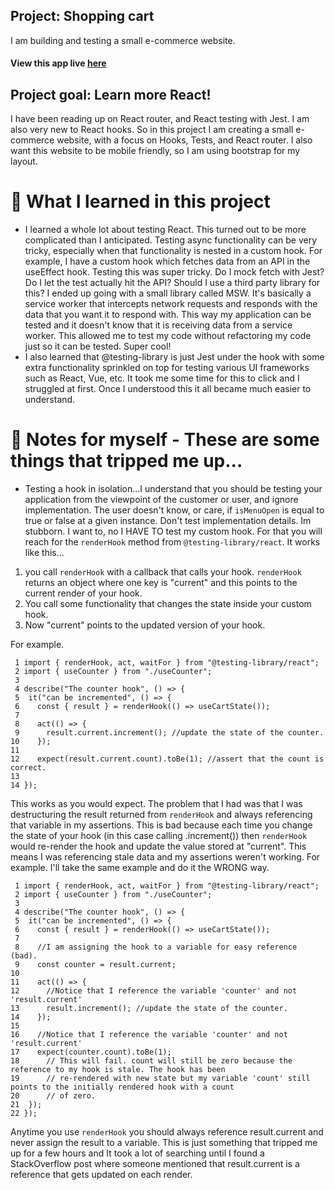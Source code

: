 ## Project: Shopping cart
I am building and testing a small e-commerce website.

#### View this app live [here](https://bshowen.github.io/project-shopping-cart/)
## Project goal: Learn more React!
I have been reading up on React router, and React testing with Jest. I am also very new to React hooks. So in this project I am creating a small e-commerce website, with a focus on Hooks, Tests, and React router. I also want this website to be mobile friendly, so I am using bootstrap for my layout.  

# 🧠 What I learned in this project
- I learned a whole lot about testing React. This turned out to be more complicated than I anticipated. Testing async functionality can be very tricky, especially when that functionality is nested in a custom hook. For example, I have a custom hook which fetches data from an API in the useEffect hook. Testing this was super tricky. Do I mock fetch with Jest? Do I let the test actually hit the API? Should I use a third party library for this? I ended up going with a small library called MSW. It's basically a service worker that intercepts network requests and responds with the data that you want it to respond with. This way my application can be tested and it doesn't know that it is receiving data from a service worker. This allowed me to test my code without refactoring my code just so it can be tested. Super cool!
- I also learned that @testing-library is just Jest under the hook with some extra functionality sprinkled on top for testing various UI frameworks such as React, Vue, etc. It took me some time for this to click and I struggled at first. Once I understood this it all became much easier to understand. 

# 📝 Notes for myself - These are some things that tripped me up...

- Testing a hook in isolation...I understand that you should be testing your application from the viewpoint of the customer or user, and ignore implementation. The user doesn't know, or care, if `isMenuOpen` is equal to true or false at a given instance. Don't test implementation details. Im stubborn. I want to, no I HAVE TO test my custom hook. For that you will reach for the `renderHook` method from `@testing-library/react`. It works like this...

1) you call `renderHook` with a callback that calls your hook. `renderHook` returns an object where one key is "current" and this points to the current render of your hook. 
2) You call some functionality that changes the state inside your custom hook. 
3) Now "current" points to the updated version of your hook. 

For example. 

```
 1 import { renderHook, act, waitFor } from "@testing-library/react";
 2 import { useCounter } from "./useCounter";
 3
 4 describe("The counter hook", () => {
 5  it("can be incremented", () => {
 6    const { result } = renderHook(() => useCartState());
 7
 8    act(() => {
 9      result.current.increment(); //update the state of the counter.
10    });
11 
12    expect(result.current.count).toBe(1); //assert that the count is correct. 
13
14 });
```

This works as you would expect. The problem that I had was that I was destructuring the result returned from `renderHook` and always referencing that variable in my assertions. This is bad because each time you change the state of your hook (in this case calling .increment()) then `renderHook` would re-render the hook and update the value stored at "current". This means I was referencing stale data and my assertions weren't working. For example. I'll take the same example and do it the WRONG way. 

```
 1 import { renderHook, act, waitFor } from "@testing-library/react";
 2 import { useCounter } from "./useCounter";
 3
 4 describe("The counter hook", () => {
 5  it("can be incremented", () => {
 6    const { result } = renderHook(() => useCartState());
 7
 8    //I am assigning the hook to a variable for easy reference (bad). 
 9    const counter = result.current;
10
11    act(() => {
12      //Notice that I reference the variable 'counter' and not 'result.current'
13      result.increment(); //update the state of the counter.
14    });
15
16    //Notice that I reference the variable 'counter' and not 'result.current'
17    expect(counter.count).toBe(1); 
18      // This will fail. count will still be zero because the reference to my hook is stale. The hook has been
19      // re-rendered with new state but my variable 'count' still points to the initially rendered hook with a count 
20      // of zero. 
21  });
22 });
```

Anytime you use `renderHook` you should always reference result.current and never assign the result to a variable. This is just something that tripped me up for a few hours and It took a lot of searching until I found a StackOverflow post where someone mentioned that result.current is a reference that gets updated on each render. 